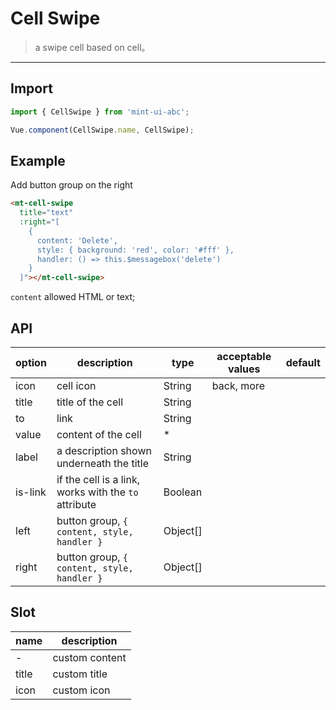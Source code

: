 # Cell Swipe

> a swipe cell based on cell。

----------


## Import

```javascript
import { CellSwipe } from 'mint-ui-abc';

Vue.component(CellSwipe.name, CellSwipe);
```

## Example

Add button group on the right

```html
<mt-cell-swipe
  title="text"
  :right="[
    {
      content: 'Delete',
      style: { background: 'red', color: '#fff' },
      handler: () => this.$messagebox('delete')
    }
  ]"></mt-cell-swipe>
```

`content` allowed HTML or text;

## API
| option | description | type | acceptable values | default |
|------|-------|---------|-------|--------|
|   icon  |  cell icon   | String    |  back, more   |     |
| title | title of the cell | String | | |
| to    | link | String | | |
| value | content of the cell | * | | |
| label | a description shown underneath the title | String | | |
| is-link | if the cell is a link, works with the `to` attribute | Boolean | | |
| left | button group, `{ content, style, handler }` | Object[] | |
| right | button group, `{ content, style, handler }` | Object[] | |

## Slot
| name | description |
|------|--------|
| - | custom content |
| title | custom title |
| icon | custom icon |
